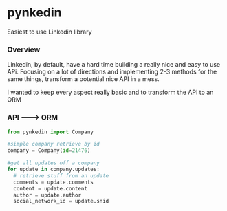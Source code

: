 pynkedin
========

Easiest to use Linkedin library

### Overview
Linkedin, by default, have a hard time building a really nice and easy to use
APi. Focusing on a lot of directions and implementing 2-3 methods for the same
things, transform a potential nice API in a mess.

I wanted to keep every aspect really basic and to transform the API to an ORM

### API ---> ORM
```python
from pynkedin import Company

#simple company retrieve by id
company = Company(id=21476)

#get all updates off a company
for update in company.updates:
  # retrieve stuff from an update
  comments = update.comments
  content = update.content
  author = update.author
  social_network_id = update.snid
```
